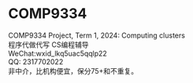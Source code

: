 # COMP9334
COMP9334 Project, Term 1, 2024: Computing clusters  
程序代做代写 CS编程辅导  
WeChat:wxid_lkq5uac5qqlp22   
QQ: 2317702022  
非中介，比机构便宜，保分75+和不重复。  
